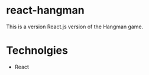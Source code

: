 # react-hangman
This is a version React.js version of the Hangman game.

Technolgies
=======
- React
